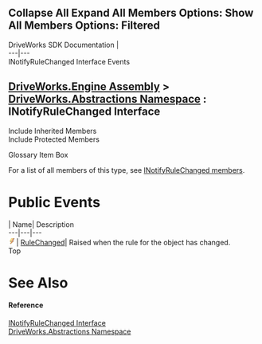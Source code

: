 Collapse All Expand All Members Options: Show All  Members Options: Filtered   
---  
DriveWorks SDK Documentation  |   
---|---  
INotifyRuleChanged Interface Events   
  
[DriveWorks.Engine Assembly](topic2156.md) > [DriveWorks.Abstractions Namespace](topic5939.md) : INotifyRuleChanged Interface  
---  
  
Include Inherited Members    
Include Protected Members    


Glossary Item Box

For a list of all members of this type, see [INotifyRuleChanged members](topic5988.md).

# Public Events

| Name| Description  
---|---|---  
![ Event](dotnetimages/Event.gif)| [RuleChanged](topic5992.md)| Raised when the rule for the object has changed.   
Top

# See Also

#### Reference

[INotifyRuleChanged Interface](topic5987.md)   
[DriveWorks.Abstractions Namespace](topic5939.md)


